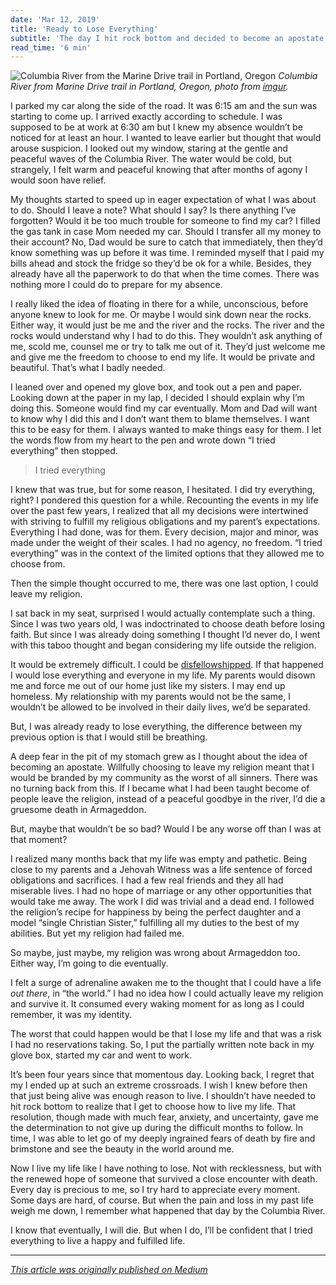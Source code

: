 ```yaml
---
date: 'Mar 12, 2019'
title: 'Ready to Lose Everything'
subtitle: 'The day I hit rock bottom and decided to become an apostate.'
read_time: '6 min'
---
```


![Columbia River from the Marine Drive trail in Portland, Oregon](/images/columbia-river.jpeg)
_Columbia River from Marine Drive trail in Portland, Oregon, photo from [imgur](https://imgur.com/ZHzQH7V)._

I parked my car along the side of the road. It was 6:15 am and the sun was starting to come up. I arrived exactly according to schedule. I was supposed to be at work at 6:30 am but I knew my absence wouldn’t be noticed for at least an hour. I wanted to leave earlier but thought that would arouse suspicion. I looked out my window, staring at the gentle and peaceful waves of the Columbia River. The water would be cold, but strangely, I felt warm and peaceful knowing that after months of agony I would soon have relief.

My thoughts started to speed up in eager expectation of what I was about to do. Should I leave a note? What should I say? Is there anything I’ve forgotten? Would it be too much trouble for someone to find my car? I filled the gas tank in case Mom needed my car. Should I transfer all my money to their account? No, Dad would be sure to catch that immediately, then they’d know something was up before it was time. I reminded myself that I paid my bills ahead and stock the fridge so they’d be ok for a while. Besides, they already have all the paperwork to do that when the time comes. There was nothing more I could do to prepare for my absence.

I really liked the idea of floating in there for a while, unconscious, before anyone knew to look for me. Or maybe I would sink down near the rocks. Either way, it would just be me and the river and the rocks. The river and the rocks would understand why I had to do this. They wouldn’t ask anything of me, scold me, counsel me or try to talk me out of it. They’d just welcome me and give me the freedom to choose to end my life. It would be private and beautiful. That’s what I badly needed.

I leaned over and opened my glove box, and took out a pen and paper. Looking down at the paper in my lap, I decided I should explain why I’m doing this. Someone would find my car eventually. Mom and Dad will want to know why I did this and I don’t want them to blame themselves. I want this to be easy for them. I always wanted to make things easy for them. I let the words flow from my heart to the pen and wrote down “I tried everything” then stopped.

> I tried everything

I knew that was true, but for some reason, I hesitated. I did try everything, right? I pondered this question for a while. Recounting the events in my life over the past few years, I realized that all my decisions were intertwined with striving to fulfill my religious obligations and my parent’s expectations. Everything I had done, was for them. Every decision, major and minor, was made under the weight of their scales. I had no agency, no freedom. “I tried everything” was in the context of the limited options that they allowed me to choose from.

Then the simple thought occurred to me, there was one last option, I could leave my religion.

I sat back in my seat, surprised I would actually contemplate such a thing. Since I was two years old, I was indoctrinated to choose death before losing faith. But since I was already doing something I thought I’d never do, I went with this taboo thought and began considering my life outside the religion.

It would be extremely difficult. I could be [disfellowshipped](https://www.jwfacts.com/watchtower/disfellowship-shunning.php). If that happened I would lose everything and everyone in my life. My parents would disown me and force me out of our home just like my sisters. I may end up homeless. My relationship with my parents would not be the same, I wouldn’t be allowed to be involved in their daily lives, we’d be separated.

But, I was already ready to lose everything, the difference between my previous option is that I would still be breathing.

A deep fear in the pit of my stomach grew as I thought about the idea of becoming an apostate. Willfully choosing to leave my religion meant that I would be branded by my community as the worst of all sinners. There was no turning back from this. If I became what I had been taught become of people leave the religion, instead of a peaceful goodbye in the river, I’d die a gruesome death in Armageddon.

But, maybe that wouldn’t be so bad? Would I be any worse off than I was at that moment?

I realized many months back that my life was empty and pathetic. Being close to my parents and a Jehovah Witness was a life sentence of forced obligations and sacrifices. I had a few real friends and they all had miserable lives. I had no hope of marriage or any other opportunities that would take me away. The work I did was trivial and a dead end. I followed the religion’s recipe for happiness by being the perfect daughter and a model “single Christian Sister,” fulfilling all my duties to the best of my abilities. But yet my religion had failed me.

So maybe, just maybe, my religion was wrong about Armageddon too. Either way, I’m going to die eventually.

I felt a surge of adrenaline awaken me to the thought that I could have a life _out there_, in “the world.” I had no idea how I could actually leave my religion and survive it. It consumed every waking moment for as long as I could remember, it was my identity.

The worst that could happen would be that I lose my life and that was a risk I had no reservations taking. So, I put the partially written note back in my glove box, started my car and went to work.

It’s been four years since that momentous day. Looking back, I regret that my I ended up at such an extreme crossroads. I wish I knew before then that just being alive was enough reason to live. I shouldn’t have needed to hit rock bottom to realize that I get to choose how to live my life. That resolution, though made with much fear, anxiety, and uncertainty, gave me the determination to not give up during the difficult months to follow. In time, I was able to let go of my deeply ingrained fears of death by fire and brimstone and see the beauty in the world around me.

Now I live my life like I have nothing to lose. Not with recklessness, but with the renewed hope of someone that survived a close encounter with death. Every day is precious to me, so I try hard to appreciate every moment. Some days are hard, of course. But when the pain and loss in my past life weigh me down, I remember what happened that day by the Columbia River.

I know that eventually, I will die. But when I do, I’ll be confident that I tried everything to live a happy and fulfilled life.

---

_[This article was originally published on Medium](https://medium.com/@christylaguardia/ready-to-lose-everything-2aa073759fc5)_
